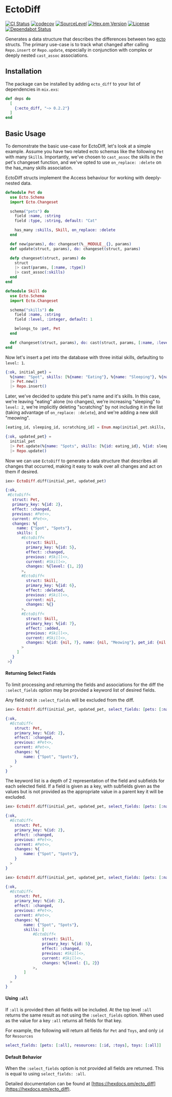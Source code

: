 # EctoDiff

[![CI Status](https://github.com/peek-travel/ecto_diff/workflows/CI/badge.svg)](https://github.com/peek-travel/ecto_diff/actions)
[![codecov](https://codecov.io/gh/peek-travel/ecto_diff/branch/master/graph/badge.svg)](https://codecov.io/gh/peek-travel/ecto_diff)
[![SourceLevel](https://app.sourcelevel.io/github/peek-travel/ecto_diff.svg)](https://app.sourcelevel.io/github/peek-travel/ecto_diff)
[![Hex.pm Version](https://img.shields.io/hexpm/v/ecto_diff.svg?style=flat)](https://hex.pm/packages/ecto_diff)
[![License](https://img.shields.io/hexpm/l/ecto_diff.svg)](LICENSE.md)
[![Dependabot Status](https://api.dependabot.com/badges/status?host=github&repo=peek-travel/ecto_diff)](https://dependabot.com)

Generates a data structure that describes the differences between two [ecto](https://github.com/elixir-ecto/ecto) structs.
The primary use-case is to track what changed after calling `Repo.insert` or `Repo.update`, especially in conjunction
with complex or deeply nested `cast_assoc` associations.

## Installation

The package can be installed by adding `ecto_diff` to your list of dependencies in `mix.exs`:

```elixir
def deps do
  [
    {:ecto_diff, "~> 0.2.2"}
  ]
end
```

## Basic Usage

To demonstrate the basic use-case for EctoDiff, let's look at a simple example. Assume you have two related ecto schemas
like the following `Pet` with many `Skill`s. Importantly, we've chosen to `cast_assoc` the skills in the pet's changeset
function, and we've opted to use `on_replace: :delete` on the has_many skills association.

EctoDiff structs implement the Access behaviour for working with deeply-nested data.

```elixir
defmodule Pet do
  use Ecto.Schema
  import Ecto.Changeset

  schema("pets") do
    field :name, :string
    field :type, :string, default: "Cat"

    has_many :skills, Skill, on_replace: :delete
  end

  def new(params), do: changeset(%__MODULE__{}, params)
  def update(struct, params), do: changeset(struct, params)

  defp changeset(struct, params) do
    struct
    |> cast(params, [:name, :type])
    |> cast_assoc(:skills)
  end
end

defmodule Skill do
  use Ecto.Schema
  import Ecto.Changeset

  schema("skills") do
    field :name, :string
    field :level, :integer, default: 1

    belongs_to :pet, Pet
  end

  def changeset(struct, params), do: cast(struct, params, [:name, :level])
end
```

Now let's insert a pet into the database with three initial skills, defaulting to `level: 1`.

```elixir
{:ok, initial_pet} =
  %{name: "Spot", skills: [%{name: "Eating"}, %{name: "Sleeping"}, %{name: "Scratching"}]}
  |> Pet.new()
  |> Repo.insert()
```

Later, we've decided to update this pet's name and it's skills. In this case, we're leaving "eating" alone (no changes),
we're increasing "sleeping" to `level: 2`, we're implicitly deleting "scratching" by not including it in the list
(taking advantage of `on_replace: :delete`), and we're adding a new skill "meowing".

```elixir
[eating_id, sleeping_id, scratching_id] = Enum.map(initial_pet.skills, & &1.id)

{:ok, updated_pet} =
  initial_pet
  |> Pet.update(%{name: "Spots", skills: [%{id: eating_id}, %{id: sleeping_id, level: 2}, %{name: "Meowing"}]})
  |> Repo.update()
```

Now we can use `EctoDiff` to generate a data structure that describes all changes that occurred, making it easy to walk
over all changes and act on them if desired.

```elixir
iex> EctoDiff.diff(initial_pet, updated_pet)

{:ok,
 #EctoDiff<
   struct: Pet,
   primary_key: %{id: 2},
   effect: :changed,
   previous: #Pet<>,
   current: #Pet<>,
   changes: %{
     name: {"Spot", "Spots"},
     skills: [
       #EctoDiff<
         struct: Skill,
         primary_key: %{id: 5},
         effect: :changed,
         previous: #Skill<>,
         current: #Skill<>,
         changes: %{level: {1, 2}}
       >,
       #EctoDiff<
         struct: Skill,
         primary_key: %{id: 6},
         effect: :deleted,
         previous: #Skill<>,
         current: nil,
         changes: %{}
       >,
       #EctoDiff<
         struct: Skill,
         primary_key: %{id: 7},
         effect: :added,
         previous: #Skill<>,
         current: #Skill<>,
         changes: %{id: {nil, 7}, name: {nil, "Meowing"}, pet_id: {nil, 2}}
       >
     ]
   }
 >}
```

#### Returning Select Fields

To limit processing and returning the fields and associations for the diff the `:select_fields` option may be provided a keyword list of desired fields.

Any field not in `:select_fields` will be excluded from the diff.
```elixir
iex> EctoDiff.diff(initial_pet, updated_pet, select_fields: [pets: [:name, :id]])

{:ok,
  #EctoDiff<
    struct: Pet,
    primary_key: %{id: 2},
    effect: :changed,
    previous: #Pet<>,
    current: #Pet<>,
    changes: %{
        name: {"Spot", "Spots"},
    }
  >
}
```

The keyword list is a depth of 2 representation of the field and subfields for each selected field. If a field is given as a key, with subfields given as the values but is not provided as the appropriate value in a parent key it will be excluded.
```elixir
iex> EctoDiff.diff(initial_pet, updated_pet, select_fields: [pets: [:name, :id], skills: [:level]])

{:ok,
  #EctoDiff<
    struct: Pet,
    primary_key: %{id: 2},
    effect: :changed,
    previous: #Pet<>,
    current: #Pet<>,
    changes: %{
        name: {"Spot", "Spots"},
    }
  >
}

iex> EctoDiff.diff(initial_pet, updated_pet, select_fields: [pets: [:name, :id, :skills], skills: [:level]])

{:ok,
  #EctoDiff<
    struct: Pet,
    primary_key: %{id: 2},
    effect: :changed,
    previous: #Pet<>,
    current: #Pet<>,
    changes: %{
        name: {"Spot", "Spots"},
        skills: [
            #EctoDiff<
                struct: Skill,
                primary_key: %{id: 5},
                effect: :changed,
                previous: #Skill<>,
                current: #Skill<>,
                changes: %{level: {1, 2}}
            >,
        ]
    }
  >
}
```

#### Using `:all`
If `:all` is provided then all fields will be included. At the top level `:all` returns the same result as not using the `:select_fields` option. When used as the value for a key `:all` returns all fields for that key.

For example, the following will return all fields for `Pet` and `Toys`, and only `id` for `Resources`
```elixir
select_fields: [pets: [:all], resources: [:id, :toys], toys: [:all]]
```

#### Default Behavior
When the `:select_fields` option is not provided all fields are returned. This is equal to using `select_fields: :all`.

Detailed documentation can be found at [https://hexdocs.pm/ecto_diff](https://hexdocs.pm/ecto_diff).
